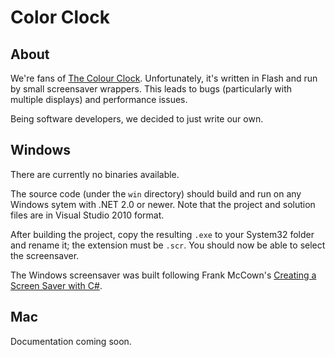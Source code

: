 Color Clock
===========

About
-----
We're fans of [The Colour Clock][TCC]. Unfortunately, it's written in Flash 
and run by small screensaver wrappers. This leads to bugs (particularly with 
multiple displays) and performance issues.

Being software developers, we decided to just write our own.

Windows
-------
There are currently no binaries available.

The source code (under the `win` directory) should build and run on any 
Windows sytem with .NET 2.0 or newer. Note that the project and solution files 
are in Visual Studio 2010 format.

After building the project, copy the resulting `.exe` to your System32 folder
and rename it; the extension must be `.scr`. You should now be able to select
the screensaver.

The Windows screensaver was built following Frank McCown's 
[Creating a Screen Saver with C#][WinTut].

Mac
---
Documentation coming soon.

[TCC]: http://www.thecolourclock.co.uk/
[WinTut]: http://www.harding.edu/fmccown/screensaver/screensaver.html
